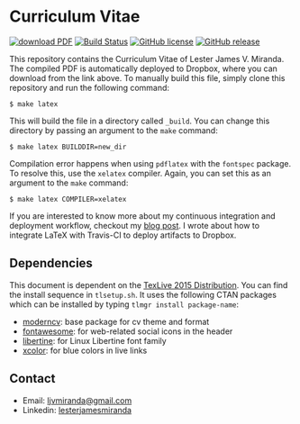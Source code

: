 # Curriculum Vitae

[![download PDF](https://img.shields.io/badge/download-PDF-brightgreen.svg)](https://www.dropbox.com/s/kmexsi1zxpa4829/LJMiranda_CV-latest.pdf?dl=0)
[![Build Status](https://travis-ci.org/ljvmiranda921/cv.svg?branch=master)](https://travis-ci.org/ljvmiranda921/cv)
[![GitHub license](https://img.shields.io/github/license/ljvmiranda921/cv.svg)](https://github.com/ljvmiranda921/cv/blob/master/LICENSE)
[![GitHub release](https://img.shields.io/github/release/ljvmiranda921/cv.svg)](https://github.com/ljvmiranda921/cv/releases)

This repository contains the Curriculum Vitae of Lester James V. Miranda. The
compiled PDF is automatically deployed to Dropbox, where you can download from
the link above. To manually build this file, simply clone this repository and
run the following command:

```shell
$ make latex
```
This will build the file in a directory called `_build`. You can change this
directory by passing an argument to the `make` command:

```shell
$ make latex BUILDDIR=new_dir
```
Compilation error happens when using `pdflatex` with the `fontspec` package.
To resolve this, use the `xelatex` compiler. Again, you can set this as an
argument to the `make` command:

```shell
$ make latex COMPILER=xelatex
```

If you are interested to know more about my continuous integration and deployment
workflow, checkout my [blog post](https://ljvmiranda921.github.io/notebook/2018/02/04/continuous-integration-for-latex/).
I wrote about how to integrate LaTeX with Travis-CI to deploy artifacts to Dropbox.

## Dependencies

This document is dependent on the [TexLive 2015 Distribution](ftp://tug.org/historic/systems/texlive/2015/). You can find the
install sequence in `tlsetup.sh`. It uses the following CTAN packages which
can be installed by typing `tlmgr install package-name`:

- [moderncv](https://ctan.org/pkg/moderncv?lang=en): base package for cv theme and format
- [fontawesome](https://ctan.org/pkg/fontawesome?lang=en): for web-related social icons in the header
- [libertine](https://ctan.org/pkg/libertine): for Linux Libertine font family
- [xcolor](https://ctan.org/pkg/xcolor): for blue colors in live links

## Contact

- Email: ljvmiranda@gmail.com
- Linkedin: [lesterjamesmiranda](https://www.linkedin.com/in/lesterjamesmiranda/)

